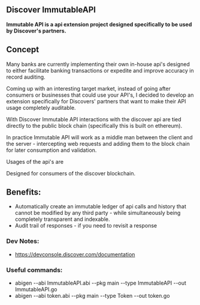 Discover ImmutableAPI
---
<b>Immutable API is a api extension project designed specifically to be used by Discover's partners.
</b>

## Concept

Many banks are currently implementing their own in-house api's designed to either facilitate banking transactions or expedite and improve accuracy in record auditing.

Coming up with an interesting target market, instead of going after consumers or businesses that could use your API's, I decided to develop an extension specifically for Discovers' partners that want to make their API usage completely auditable.

With Discover Immutable API interactions with the discover api are tied directly to the public block chain (specifically this is built on ethereum).

In practice Immutable API will work as a middle man between the client and the server - intercepting web requests and adding them to the block chain for later consumption and validation.

Usages of the api's are 

Designed for consumers of the discover blockchain.

## Benefits:
* Automatically create an immutable ledger of api calls and history that cannot be modified by any third party - while simultaneously being completely transparent and indexable.
* Audit trail of responses - if you need to revisit a response


### Dev Notes:

* https://devconsole.discover.com/documentation


### Useful commands:
* abigen --abi ImmutableAPI.abi --pkg main --type ImmutableAPI --out ImmutableAPI.go
* abigen --abi token.abi --pkg main --type Token --out token.go


<!--
### Useful links
* https://ethereum.stackexchange.com/questions/6650/how-to-get-ether-on-public-testnet
* https://medium.com/taipei-ethereum-meetup/deploy-solidity-code-on-ropsten-test-net-a93ceb16dc4e
* https://ethereum.stackexchange.com/questions/11495/best-way-to-test-a-smart-contract
-->

